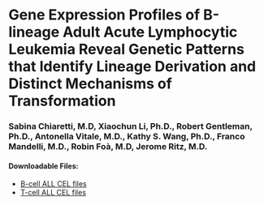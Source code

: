 # Gene Expression Profiles of B-lineage Adult Acute Lymphocytic Leukemia Reveal Genetic Patterns that Identify Lineage Derivation and Distinct Mechanisms of Transformation

### Sabina Chiaretti, M.D, Xiaochun Li, Ph.D., Robert Gentleman, Ph.D., Antonella Vitale, M.D., Kathy S. Wang, Ph.D., Franco Mandelli, M.D., Robin Foà, M.D, Jerome Ritz, M.D.

#### Downloadable Files:


* [B-cell ALL CEL files](B95.tgz)
* [T-cell ALL CEL files](T33.tgz)

